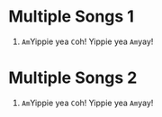 # Multiple Songs 1

1. `Am`Yippie yea `C`oh! Yippie yea `Am`yay!

# Multiple Songs 2

1. `Am`Yippie yea `C`oh! Yippie yea `Am`yay!
